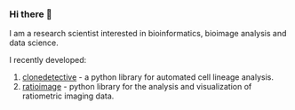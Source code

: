 ### Hi there 👋

I am a research scientist interested in bioinformatics, bioimage analysis and data science.

I recently developed:
1) [clonedetective](https://morriso1.github.io/clonedetective/) - a python library for automated cell lineage analysis.
2) [ratioimage](https://morriso1.github.io/ratioimage/) -  python library for the analysis and visualization of ratiometric imaging data.
<!--
**morriso1/morriso1** is a ✨ _special_ ✨ repository because its `README.md` (this file) appears on your GitHub profile.

Here are some ideas to get you started:

- 🔭 I’m currently working on ...
- 🌱 I’m currently learning ...
- 👯 I’m looking to collaborate on ...
- 🤔 I’m looking for help with ...
- 💬 Ask me about ...
- 📫 How to reach me: ...
- 😄 Pronouns: ...
- ⚡ Fun fact: ...
-->
